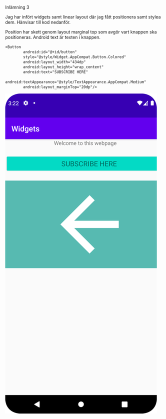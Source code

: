 
Inlämning 3

Jag har infört widgets samt linear layout där jag fått positionera samt stylea dem. 
Hänvisar till kod nedanför. 

Position har skett genom layout marginal top som avgör vart knappen ska positioneras. 
Android text är texten i knappen. 

```
<Button
        android:id="@+id/button"
        style="@style/Widget.AppCompat.Button.Colored"
        android:layout_width="434dp"
        android:layout_height="wrap_content"
        android:text="SUBSCRIBE HERE"
        android:textAppearance="@style/TextAppearance.AppCompat.Medium"
        android:layout_marginTop="20dp"/>
```


![](screen_pilfoto.png) 

